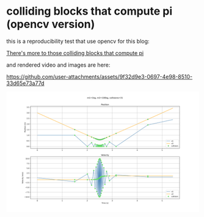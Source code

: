 # colliding blocks that compute pi (opencv version)

this is a reproducibility test that use opencv for this blog:

[There's more to those colliding blocks that compute pi](https://www.3blue1brown.com/lessons/colliding-blocks-v2#title)

and rendered video and images are here:

https://github.com/user-attachments/assets/9f32d9e3-0697-4e98-8510-33d65e73a77d

<img src="output.png" alt="output image" />
